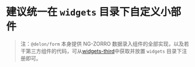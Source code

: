 # 建议统一在 `widgets` 目录下自定义小部件

> 注：`@delon/form` 本身提供 NG-ZORRO 数据录入组件的全部实现，以及若干第三方组件的代码，可从[widgets-third](https://github.com/ng-alain/delon/tree/master/packages/form/widgets-third)中获取并放置 `widgets` 目录下注册即可。
